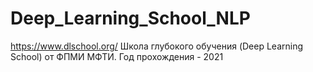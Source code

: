 # Deep_Learning_School_NLP
https://www.dlschool.org/  Школа глубокого обучения (Deep Learning School) от ФПМИ МФТИ. Год прохождения - 2021
